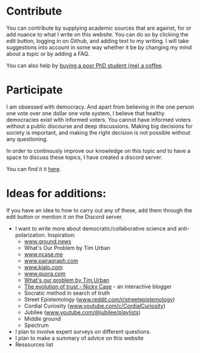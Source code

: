 # Contribute

You can contribute by supplying academic sources that are against, for or add nuance to what I write on this website. You can do so by clicking the edit button, logging in on Github, and adding text to my writing. I will take suggestions into account in some way whether it be by changing my mind about a topic or by adding a FAQ. 

You can also help by [buying a poor PhD student (me) a coffee](https://www.buymeacoffee.com/victornielsen). 

# Participate

I am obsessed with democracy. And apart from believing in the one person one vote over one dollar one vote system, I believe that healthy democracies exist with informed voters. You cannot have informed voters without a public discourse and deep discussions. Making big decisions for society is important, and making the right decision is not possible without any questioning. 

In order to continously improve our knowledge on this topic and to have a space to discuss these topics, I have created a discord server. 

You can find it it [here](https://discord.gg/RrTa9qSE).

# Ideas for additions:

If you have an idea to how to carry out any of these, add them through the edit button or mention it on the Discord server. 

- I want to write more about democratic/collaborative science and anti-polarization. Inspiration:
  - www.ground.news
  - What's Our Problem by Tim Urban
  - www.ncase.me
  - www.pairagraph.com
  - www.kialo.com
  - www.quora.com
  - [What's our problem by Tim Urban](https://waitbutwhy.com/2023/02/wop-contents.html)
  - [The evolution of trust - Nicky Case](https://ncase.me/trust/) - an interactive blogger
  - Socratic method in search of truth
  - Street Epistemology (www.reddit.com/r/streetepistemology)
  - Cordial Curiosity (www.youtube.com/c/CordialCuriosity)
  - Jubilee (www.youtube.com/@jubilee/playlists)
   - Middle ground
   - Spectrum
- I plan to involve expert surveys on different questions. 
- I plan to make a summary of advice on this website
- Ressources list

